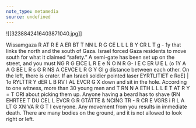 ```yaml
---
note_type: metamedia
source: undefined
---
```

![[3238842416403871040.jpg]]

Wissamgaza R AT R E A ER BT T NN L R G CE L L L B Y CR L T g - 1y that links the north and the south of Gaza. Israel forced Gaza residents to move south for what it claimed “safety.” A semi-gate has been set up on the street, and you must NG R G EICE L R E e N O N R G- I E C ER U E L (o 1Y A A G BE L R s G R NS A CEVCE L R G Y Gl g distance between each other. On the left, there is crater. If an Israeli soldier pointed laser EYRTLITIET e RoE] | 1o RYLTTR Y dER L B RV I AL EVCR G X down and sit in the hole. According to one witness, more than 30 young men and T RN N A ETH L L L E T AT R Y = T ORI about picking them up. Anyone having a beard has to shave (RN EHRTEE T DU CEL L EVCR G R GTATTE & NCING TR - R CR E VGRS i R L A LT G XN VA R G T I everyone. Any movement from you results in immediate death. There are many bodies on the ground, and it is not allowed to look right or left.
